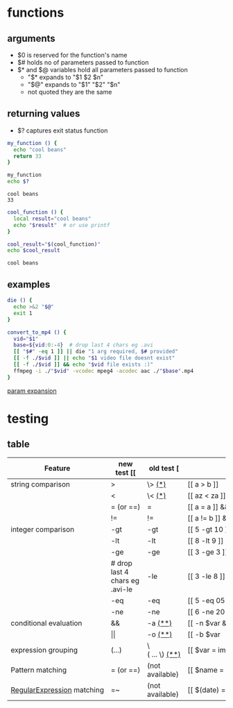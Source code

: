 # functions

## arguments

- $0 is reserved for the function's name
- $# holds no of parameters passed to function
- $* and $@ variables hold all parameters passed to function
    - "$* expands to  "$1 $2 $n"
    - "$@" expands to "$1" "$2" "$n"
    - not quoted they are the same

## returning values

- $? captures exit status function

```bash
my_function () {
  echo "cool beans"
  return 33
}

my_function
echo $?
```
```output
cool beans
33
```

```bash
cool_function () {
  local result="cool beans"
  echo "$result"  # or use printf
}

cool_result="$(cool_function)"
echo $cool_result
```
```output
cool beans
```

## examples

```bash
die () {
  echo >&2 "$@"
  exit 1
}

convert_to_mp4 () {
  vid="$1"
  base=${vid:0:-4}  # drop last 4 chars eg .avi
  [[ "$#" -eq 1 ]] || die "1 arg required, $# provided"
  [[ -f ./$vid ]] || echo "$1 video file doesnt exist"
  [[ -f ./$vid ]] && echo "$vid file exists :)"
  ffmpeg -i ./"$vid" -vcodec mpeg4 -acodec aac ./"$base".mp4
}
```
[param expansion](https://www.gnu.org/software/bash/manual/html_node/Shell-Parameter-Expansion.html)

# testing

## table

| **Feature**                                                                 | **new test** [[                                           | **old test** [                                                    | **Example**                                                                                                         |
| --------------------------------------------------------------------------- | --------------------------------------------------------- | ----------------------------------------------------------------- | ------------------------------------------------------------------------------------------------------------------- |
| string comparison                                                           | \>                                                        | \\> [(\*)](https://mywiki.wooledge.org/BashFAQ/031#np)            | [[ a > b ]] || echo "a does not come after b"                                                                       |
|  | <                                                                           | \\< [(\*)](https://mywiki.wooledge.org/BashFAQ/031#np)    | [[ az < za ]] && echo "az comes before za"                        |
|  | \= (or \==)                                                                 | \=                                                        | [[ a = a ]] && echo "a equals a"                                  |
|  | !=                                                                          | !=                                                        | [[ a != b ]] && echo "a is not equal to b"                        |
| integer comparison                                                          | \-gt                                                      | \-gt                                                              | [[ 5 -gt 10 ]] || echo "5 is not bigger than 10"                                                                    |
|   | \-lt                                                                        | \-lt                                                      | [[ 8 -lt 9 ]] && echo "8 is less than 9"                          |
|   | \-ge                                                                        | \-ge                                                      | [[ 3 -ge 3 ]] && echo "3 is greater than or equal to 3"           |
|   |   # drop last 4 chars eg .avi\-le                                                                        | \-le                                                      | [[ 3 -le 8 ]] && echo "3 is less than or equal to 8"              |
|   | \-eq                                                                        | \-eq                                                      | [[ 5 -eq 05 ]] && echo "5 equals 05"                              |
|   | \-ne                                                                        | \-ne                                                      | [[ 6 -ne 20 ]] && echo "6 is not equal to 20"                     |
| conditional evaluation | && | \-a [(\*\*)](https://mywiki.wooledge.org/BashFAQ/031#np2)         | [[ -n $var && -f $var ]] && echo "$var is a file" |
|   |  \|\|  | \-o [(\*\*)](https://mywiki.wooledge.org/BashFAQ/031#np2) | [[ -b $var || -c $var ]] && echo "$var is a device"               |
| expression grouping  | (...)  | \\( ... \\) [(\*\*)](https://mywiki.wooledge.org/BashFAQ/031#np2) | [[ $var = img\* && ($var = \*.png || $var = \*.jpg) ]] &&<br>echo "$var starts with img and ends with .jpg or .png" |
| Pattern matching   | \= (or \==)    | (not available) | [[ $name = a\* ]] || echo "name does not start with an 'a': $name"                                                  |
| [RegularExpression](https://mywiki.wooledge.org/RegularExpression) matching | \=~ | (not available) | [[ $(date) =~ ^Fri\\ ...\\ 13 ]] && echo "It's Friday the 13th!"|


